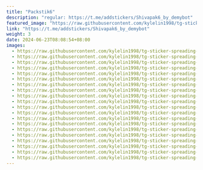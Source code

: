 ```yaml
---
title: "Packstik6"
description: "regular: https://t.me/addstickers/Shivapak6_by_demybot"
featured_image: "https://raw.githubusercontent.com/kylelin1998/tg-sticker-spreading-worldwide-images/main/img/43e89521-d93e-4c09-9499-182219605ddf.jpg"
link: "https://t.me/addstickers/Shivapak6_by_demybot"
weight: 3
date: 2024-06-23T08:08:54+08:00
images:
  - https://raw.githubusercontent.com/kylelin1998/tg-sticker-spreading-worldwide-images/main/img/43e89521-d93e-4c09-9499-182219605ddf.jpg
  - https://raw.githubusercontent.com/kylelin1998/tg-sticker-spreading-worldwide-images/main/img/480df50a-a762-4b40-b825-233949236afa.jpg
  - https://raw.githubusercontent.com/kylelin1998/tg-sticker-spreading-worldwide-images/main/img/1b91208a-476f-4f9c-8fe3-1a445fcf8b4f.jpg
  - https://raw.githubusercontent.com/kylelin1998/tg-sticker-spreading-worldwide-images/main/img/fcc83fda-480e-44bc-a550-4feb6c605f39.jpg
  - https://raw.githubusercontent.com/kylelin1998/tg-sticker-spreading-worldwide-images/main/img/646c2246-5bbf-4827-9c79-3e538b5b8584.jpg
  - https://raw.githubusercontent.com/kylelin1998/tg-sticker-spreading-worldwide-images/main/img/c555a45e-814e-414d-89de-82da5be38ff3.jpg
  - https://raw.githubusercontent.com/kylelin1998/tg-sticker-spreading-worldwide-images/main/img/5fa17bc5-36fa-4926-9cd8-c7ce137b5f72.jpg
  - https://raw.githubusercontent.com/kylelin1998/tg-sticker-spreading-worldwide-images/main/img/0291bbc3-dcbf-4140-b222-8d0a7ed8792b.jpg
  - https://raw.githubusercontent.com/kylelin1998/tg-sticker-spreading-worldwide-images/main/img/14488e57-9f54-49b4-a576-617ceaaddf5f.jpg
  - https://raw.githubusercontent.com/kylelin1998/tg-sticker-spreading-worldwide-images/main/img/8c4fef5a-0092-48d7-9557-59f96535c3a6.jpg
  - https://raw.githubusercontent.com/kylelin1998/tg-sticker-spreading-worldwide-images/main/img/67e4aadd-025a-423a-ac33-272b444b6a6d.jpg
  - https://raw.githubusercontent.com/kylelin1998/tg-sticker-spreading-worldwide-images/main/img/0c990e97-cac7-4cb9-bf56-cbce4d68aec6.jpg
  - https://raw.githubusercontent.com/kylelin1998/tg-sticker-spreading-worldwide-images/main/img/48f80f72-d9af-4bf0-93c4-dd6d6c6f3e8f.jpg
  - https://raw.githubusercontent.com/kylelin1998/tg-sticker-spreading-worldwide-images/main/img/74a8ac0a-c982-4c60-9380-723e5e8fcb18.jpg
  - https://raw.githubusercontent.com/kylelin1998/tg-sticker-spreading-worldwide-images/main/img/a998a5b5-8764-4663-9ae3-b90e268f9734.jpg
  - https://raw.githubusercontent.com/kylelin1998/tg-sticker-spreading-worldwide-images/main/img/d704a28e-6623-40f0-9bb4-2cfbc9b28df4.jpg
  - https://raw.githubusercontent.com/kylelin1998/tg-sticker-spreading-worldwide-images/main/img/e9bab1cd-510a-4197-9dcb-5aa8da035c4e.jpg
  - https://raw.githubusercontent.com/kylelin1998/tg-sticker-spreading-worldwide-images/main/img/844ded19-6fd0-4586-b197-e6545400a848.jpg
  - https://raw.githubusercontent.com/kylelin1998/tg-sticker-spreading-worldwide-images/main/img/3d30f94e-1f83-45fc-8c10-a19bd59f2d80.jpg
  - https://raw.githubusercontent.com/kylelin1998/tg-sticker-spreading-worldwide-images/main/img/32513705-0e68-4c1a-acdc-2b3f854f9ca3.jpg
---
```

